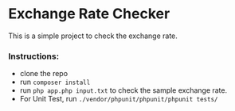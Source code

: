 # Exchange Rate Checker

This is a simple project to check the exchange rate.

### Instructions:

- clone the repo
- run `composer install`
- run `php app.php input.txt` to check the sample exchange rate.
- For Unit Test, run `./vendor/phpunit/phpunit/phpunit tests/`

